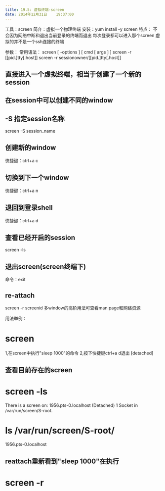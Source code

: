 ```yaml
---
title: 19.5: 虚拟终端-screen
date: 2014年12月31日	 19:37:00
---
```

 
工具：screen
简介：虚拟一个物理终端
安装：yum install -y screen
特点：
不会因为网络中断和退出当前登录的终端而退出
每次登录都可以进入那个screen
虚拟的并不是一个ssh连接的终端
 
参数：
常用语法：
screen [ -options ] [ cmd [ args ] ]
screen -r [[pid.]tty[.host]]
screen -r sessionowner/[[pid.]tty[.host]]
 
## 直接进入一个虚拟终端，相当于创建了一个新的session
## 在session中可以创建不同的window
## -S 指定session名称
screen -S session_name
 
## 创建新的window
快捷键：ctrl+a  c
 
## 切换到下一个window
快捷键：ctrl+a  n
 
## 退回到登录shell
快捷键：ctrl+a  d
 
## 查看已经开启的session
screen -ls
 
## 退出screen(screen终端下)
命令：exit
 
## re-attach
screen -r screenid
多window的高阶用法可查看man page和网络资源
 
用法举例：
# screen
1,在screen中执行"sleep 1000"的命令
2,按下快捷键ctrl+a  d退出 
[detached]
 
## 查看目前存在的screen
# screen -ls
There is a screen on:
        1956.pts-0.localhost    (Detached)
1 Socket in /var/run/screen/S-root.
# ls /var/run/screen/S-root/
1956.pts-0.localhost
 
## reattach重新看到"sleep 1000"在执行
# screen -r
